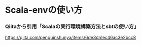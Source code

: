 # Scala-envの使い方

### Qiitaから引用「Scalaの実行環境構築方法とsbtの使い方」
https://qiita.com/penguinshunya/items/6de3da1ec46ac3e2bcc8
